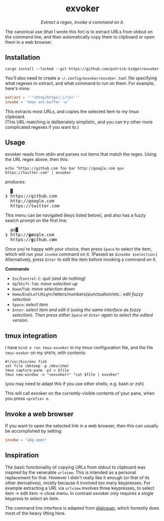 <h1 align="center">exvoker</h1>
<p align="center"><em>Extract a regex, invoke a command on it.</em></p>

The canonical use (that I wrote this for) is to extract URLs from stdout on the command line, and then automatically copy them to clipboard or open them in a web browser.

## Installation

```
cargo install --locked --git https://github.com/patrick-kidger/exvoker
```

You'll also need to create a `~/.config/exvoker/exvoker.toml` file specifying what regexes to extract, and what command to run on them. For example, here's mine:
```toml
extract = '''(http|https)://\S+'''
invoke = 'tmux set-buffer -w'
```
This extracts most URLs, and copies the selected item to my tmux clipboard.  
(This URL-matching is deliberately simplistic, and you can try other more complicated regexes if you want to.)

## Usage

exvoker reads from stdin and parses out items that match the regex. Using the URL regex above, then this:
```
echo "https://github.com foo bar http://google.com qux https://twitter.com" | exvoker
```

produces:
<pre>
  ▓
❯ https://github.com
  http://google.com
  https://twitter.com
</pre>

This menu can be navigated (keys listed below), and also has a fuzzy search prompt on the first line:
<pre>
  go▓
❯ http://<b>go</b>ogle.com
  https://<b>g</b>ithub.c<b>o</b>m
</pre>

Once you're happy with your choice, then press `Space` to select the item, which will run your `invoke` command on it. (Passed as `$invoke $selection`.)  
Alternatively, press `Enter` to edit the item before invoking a command on it.

**Commands**

- `Esc`/`Control-C`: _quit (and do nothing)_
- `Up`/`Shift-Tab`: _move selection up_
- `Down`/`Tab`: _move selection down_
- `Home`/`End`/`Left`/`Right`/letters/numbers/punctuation/etc.: _edit fuzzy selection_
- `Space`: _select item_
- `Enter`: _select item and edit it (using the same interface as fuzzy selection). Then press either `Space` or `Enter` again to select the edited version._

## tmux integration

I have `bind e run tmux-exvoker` in my tmux configuration file, and the file `tmux-evoker` on my `$PATH`, with contents:
```fish
#!/usr/bin/env fish
set file (mktemp -p /dev/shm)
tmux capture-pane -pJ > $file
tmux new-window -n "<exvoker>" "cat $file | exvoker"
```
(you may need to adapt this if you use other shells, e.g. bash or zsh)

This will call exvoker on the currently-visible contents of your pane, when you press `<prefix> e`.

## Invoke a web browser

If you want to open the selected link in a web browser, then this can usually be accomplished by setting:
```toml
invoke = "xdg-open"
```

## Inspiration

The basic functionality of copying URLs from stdout to clipboard was inspired by the venerable `urlview`. This is intended as a personal replacement for that. However I didn't really like it enough (or that of its other derivatives), mostly because it involved too many keypresses. For example extracting a URL via `urlview` involves three keypresses, to select item -> edit item -> close menu. In contrast exvoker only requires a single keypress to select an item.

The command line interface is adapted from [dialoguer](https://github.com/console-rs/dialoguer), which honestly does most of the heavy lifting here.
